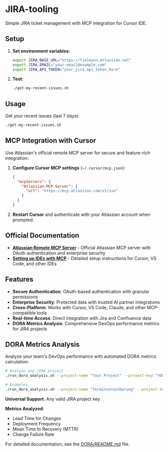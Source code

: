 # JIRA-tooling

Simple JIRA ticket management with MCP integration for Cursor IDE.

## Setup

1. **Set environment variables:**
   ```bash
   export JIRA_BASE_URL="https://fielmann.atlassian.net"
   export JIRA_EMAIL="your-email@example.com"
   export JIRA_API_TOKEN="your_jira_api_token_here"
   ```

2. **Test:**
   ```bash
   ./get-my-recent-issues.sh
   ```

## Usage

Get your recent issues (last 7 days):
```bash
./get-my-recent-issues.sh
```

## MCP Integration with Cursor

Use Atlassian's official remote MCP server for secure and feature-rich integration:

1. **Configure Cursor MCP settings** (`~/.cursor/mcp.json`):
   ```json
   {
     "mcpServers": {
       "Atlassian-MCP-Server": {
         "url": "https://mcp.atlassian.com/v1/sse"
       }
     }
   }
   ```

2. **Restart Cursor** and authenticate with your Atlassian account when prompted.

## Official Documentation

- **[Atlassian Remote MCP Server](https://www.atlassian.com/platform/remote-mcp-server)** - Official Atlassian MCP server with OAuth authentication and enterprise security
- **[Setting up IDEs with MCP](https://support.atlassian.com/rovo/docs/setting-up-ides/)** - Detailed setup instructions for Cursor, VS Code, and other IDEs

## Features

- **Secure Authentication**: OAuth-based authentication with granular permissions
- **Enterprise Security**: Protected data with trusted AI partner integrations
- **Cross-Platform**: Works with Cursor, VS Code, Claude, and other MCP-compatible tools
- **Real-time Access**: Direct integration with Jira and Confluence data
- **DORA Metrics Analysis**: Comprehensive DevOps performance metrics for JIRA projects

## DORA Metrics Analysis

Analyze your team's DevOps performance with automated DORA metrics calculation:

```bash
# Analyze any JIRA project
./run_dora_analysis.sh --project-name "Your Project" --project-key "YOUR"

# Examples
./run_dora_analysis.sh --project-name "Terminvereinbarung" --project-key "TEV"
```

**Universal Support**: Any valid JIRA project key

**Metrics Analyzed**:
- Lead Time for Changes
- Deployment Frequency  
- Mean Time to Recovery (MTTR)
- Change Failure Rate

For detailed documentation, see the [DORA/README.md](DORA/README.md) file.

